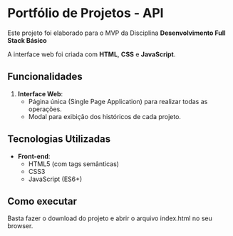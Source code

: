 # Portfólio de Projetos - API

Este projeto foi elaborado para o MVP da Disciplina **Desenvolvimento Full Stack Básico**

A interface web foi criada com **HTML**, **CSS** e **JavaScript**.

## Funcionalidades

1. **Interface Web**:
   - Página única (Single Page Application) para realizar todas as operações.
   - Modal para exibição dos históricos de cada projeto.

   
## Tecnologias Utilizadas

- **Front-end**:
  - HTML5 (com tags semânticas)
  - CSS3
  - JavaScript (ES6+)


## Como executar

Basta fazer o download do projeto e abrir o arquivo index.html no seu browser.